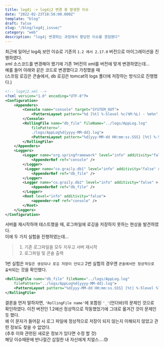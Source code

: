 ```yaml
---
title: log4j -> log4j2 변경 중 발생한 이슈
date: "2022-02-23T18:56:00.000Z"
template: "blog"
draft: false
slug: "/blog/log4j_issue/"
category: "web"
description: "log4j 변경하는 과정에서 황당한 이슈를 경험했다"
---
```


최근에 일어난 log4j 보안 이슈로 기존의 `1.2 에서 2.17.0` 버전으로 마이그레이션을 진행하였다.   
xml 소스코드를 변경해야 했기에 기존 1버전의 xml를 버전에 맞게 변경하였는데...   
예를 들어 아래와 같은 코드로 변경했다고 가정했을 때   
(스프링 로깅은 콘솔에서, db 로깅은 tomcat의 logs 폴더에 저장하는 방식으로 진행했다.)

``` xml
<!-- log4j2.xml -->
<?xml version="1.0" encoding="UTF-8"?>
<Configuration>
	<Appenders>
        <Console name="console" target="SYSTEM_OUT">
            <PatternLayout pattern="%d [%t] %-5level %c(%M:%L) - %m%n" />
        </Console>
		<RollingFile name="db_file" fileName="../logs/AppLog.log"
			filePattern=".
            ./logs/AppLog%d{yyyy-MM-dd}.log">
			<PatternLayout pattern="%d{yyy-MM-dd HH:mm:ss.SSS} [%t] %-5level %logger{36} - %msg%n" />
		</RollingFile>
	</Appenders>
	<Loggers>
        <Logger name="org.springframework" level="info" additivity="false" >
            <AppenderRef ref="console" />
        </Logger>
         <Logger name="co.graily.db1" level="info" additivity="false" >
            <AppenderRef ref="db_file" />
        </Logger>
        <Logger name="co.graily.db2" level="info" additivity="false" >
            <AppenderRef ref="db_file" />
        </Logger>
		<Root level="info" additivity="false">
			<appender-ref ref="console" />
		</Root>
	</Loggers>
</Configuration>
```

서버를 재시작하여 테스트했을 때, 로그파일에 로깅을 저장하지 못하는 현상을 발견하였다.   
이에 두 가지 실험을 진행하였는데...
> 1. 기존 로그파일을 모두 지우고 서버 재시작
> 2. 로그파일 및 콘솔 출력   


1번 실험은 `파일은 생성되나 로깅 저장이 안되고`
2번 실험의 경우엔 `콘솔에서만 정상적으로 출력`되는 것을 확인했다.

``` xml
<RollingFile name="db_file" fileName="../logs/AppLog.log"
	filePattern="../logs/AppLog%d{yyyy-MM-dd}.log">
	<PatternLayout pattern="%d{yyy-MM-dd HH:mm:ss.SSS} [%t] %-5level %logger{36} - %msg%n" />
</RollingFile>
```

결론을 먼저 말하자면, `'RollingFile name'`에 포함된 `'_'`(언더바)의 문제인 것으로 확인하였다.
이전 버전인 1.2에선 정상적으로 작동했었기에 그대로 옮겨간 것이 문제인 듯 했다.   
왜 이 문자가 들어갈 시 로그 파일에 정상적으로 저장이 되지 않는지 이해되지 않았고 관련 정보도 찾을 수 없었다.   
(추후 이와 관련된 새로운 정보가 있다면 수정 할 것)   
해당 이슈때문에 반나절간 삽질한 내 자신에게 치얼스....😓